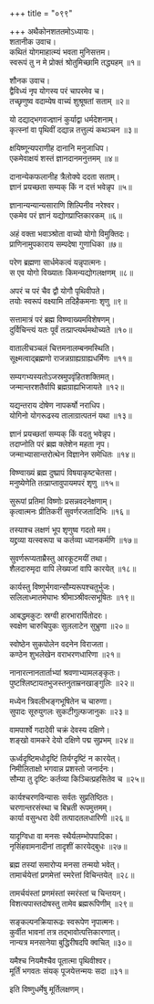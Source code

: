 +++
title = "०९९"

+++
अथैकोनशततमोऽध्यायः।  
शतानीक उवाच।  
कथितं योगमाहात्म्यं भवता मुनिसत्तम।  
स्वरूपं तु न मे प्रोक्तं श्रोतुमिच्छामि तद्ध्यहम् ॥१॥

शौनक उवाच।  
द्वैविध्यं नृप योगस्य परं चापरमेव च।  
तच्छृणुष्व वदाम्येष वाच्यं शुश्रूषतां सताम् ॥२॥

यो दद्याद्भगवज्ज्ञानं कुर्याद्वा धर्मदेशनाम्।  
कृत्स्नां वा पृथिवीं दद्यान्न तत्तुल्यं कथञ्चन ॥३॥

क्षयिष्णून्यपराणीह दानानि मनुजाधिप।  
एकमेवाक्षयं शस्तं ज्ञानदानमनुत्तमम् ॥४॥

दानान्येकफलानीह त्रैलोक्ये ददता सताम्।  
ज्ञानं प्रयच्छता सम्यक् किं न दत्तं भवेन्नृप ॥५॥

ज्ञानान्यन्यान्यसाराणि शिल्पिनीव नरेश्वर।  
एकमेव परं ज्ञानं यद्योगप्राप्तिकारकम् ॥६॥

अहं वक्ता भवाञ्श्रोता वाच्यो योगो विमुक्तिदः।  
प्राणिनामुपकाराय सम्पदेषा गुणाधिका ॥७॥

परेण ब्रह्मणा सार्धमेकत्वं यन्नृपात्मनः।  
स एव योगो विख्यातः किमन्यद्योगलक्षणम् ॥८॥

अपरं च परं चैव द्वौ योगौ पृथिवीपते।  
तयोः स्वरूपं वक्ष्यामि तदिहैकमनाः शृणु ॥९॥

सत्तामात्रं परं ब्रह्म विष्ण्वाख्यमविशेषणम्।  
दुर्विचिन्त्यं यतः पूर्वं तत्प्राप्त्यर्थमथोच्यते ॥१०॥

वातालीचञ्चलं चित्तमनालम्बनमस्थिति।  
सूक्ष्मत्वाद्ब्रह्मणो राजन्नग्राह्यग्राह्यधर्मिणः ॥११॥

सम्यगभ्यस्यतोऽजस्रमुपवृंहितशक्तिमत्।  
जन्मान्तरशतैर्वापि ब्रह्मग्राह्यभिजायते ॥१२॥

यद्यन्तराय दोषेण नापकर्षो नराधिप।  
योगिनो योगरूढस्य तालाग्रात्पतनं यथा ॥१३॥

ज्ञानं प्रयच्छतां सम्यक् किं वदतु भवेन्नृप।  
तदाप्नोति परं ब्रह्म क्लेशेन महता नृप।  
जन्माभ्यासान्तरोत्थेन विज्ञानेन समेधितः ॥१४॥

विष्ण्वाख्यं ब्रह्म दुष्प्रापं विषयाकृष्टचेतसा।  
मनुष्येणेति तत्प्राप्तावुपायमपरं शृणु ॥१५॥

सुरूपां प्रतिमां विष्णोः प्रसन्नवदनेक्षणाम्।  
कृत्वात्मनः प्रीतिकरीं सुवर्णरजतादिभिः ॥१६॥

तस्याश्च लक्षणं भूप शृणुष्व गदतो मम।  
यद्द्रव्या यत्स्वरूपा च कर्तव्या ध्यानकर्मणि ॥१७॥

सुवर्णरूप्यताम्रैस्तु आरकूटमयीं तथा।  
शैलदारुमृदा वापि लेख्यजां वापि कारयेत् ॥१८॥

कार्यस्तु विष्णुर्भगवान्सौम्यरूपश्चतुर्भुजः।  
सलिलाध्मातमेघाभः श्रीमाञ्श्रीवत्सभूषितः ॥१९॥

आबद्धमकुटः स्रग्वी हारभारार्पितोदरः।  
स्वक्षेण चारुचिपुकः सुललाटेन सुभ्रुणा ॥२०॥

स्वोष्ठेन सुकपोलेन वदनेन विराजता।  
कण्ठेन शुभलेखेन वराभरणधारिणा ॥२१॥

नानारत्नानतार्ताभ्यां श्रवणाभ्यामलङ्कृतः।  
पुष्टश्लिष्टायतभुजस्तनुताम्रनखाङ्गुलिः ॥२२॥

मध्येन त्रिवलीभङ्गभूषितेन च चारुणा।  
सुपादः सूरुयुगलः सुकटीगुल्फजानुकः ॥२३॥

वामपार्श्वे गदादेवी चक्रं देवस्य दक्षिणे।  
शङ्खो वामकरे देयो दक्षिणे पद्म सुप्रभम् ॥२४॥

ऊर्ध्वदृष्टिमधोदृष्टिं तिर्यग्दृष्टिं न कारयेत्।  
निमीलिताक्षो भगवान्न प्रशस्तो जनार्दनः।  
सौम्या तु दृष्टिः कर्तव्या किञ्चित्प्रहसितेव च ॥२५॥

कार्यश्चरणविन्यासः सर्वतः सुप्रतिष्ठितः।  
चरणान्तरसंस्था च बिभ्रती रूपमुत्तमम्।  
कार्या वसुन्धरा देवी तत्पादतलधारिणी ॥२६॥

यादृग्विधा वा मनसः स्थैर्यलम्भोपपादिका।  
नृसिंहवामनादीनां तादृशीं कारयेद्बुधः ॥२७॥

ब्रह्म तस्यां समारोप्य मनसा तन्मयो भवेत्।  
तामार्चयेत्तां प्रणमेत्तां स्मरेत्तां विचिन्तयेत् ॥२८॥

तामर्चयंस्तां प्रणमंस्तां स्मरंस्तां च चिन्तयन्।  
विशत्यपास्तदोषस्तु तामेव ब्रह्मरूपिणीम् ॥२९॥

सङ्कल्पनक्रियारूढः स्वरूपेण नृपात्मनः।  
कुर्वीत भावनां तत्र तद्भावोत्पत्तिकारणात्।  
नान्यत्र मनसानेया बुद्धिरीषदपि क्वचित् ॥३०॥

यमैश्च नियमैश्चैव पूतात्मा पृथिवीश्वर।  
मूर्तिं भगवतः संयक् पूजयेत्तन्मयः सदा ॥३१॥

इति विष्णुधर्मेषु मूर्तिलक्षणम्।  

